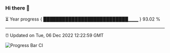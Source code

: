 ### Hi there 👋

⏳ Year progress { ███████████████████████████▁▁▁ } 93.02 %

---

⏰ Updated on Tue, 06 Dec 2022 12:22:59 GMT

![Progress Bar CI](https://github.com/liununu/liununu/workflows/Progress%20Bar%20CI/badge.svg)
